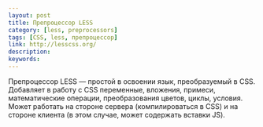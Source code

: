 ```yaml
---
layout: post
title: Препроцессор LESS
category: [less, preprocessors]
tags: [CSS, less, препроцессор]
link: http://lesscss.org/
description:
keywords:
---
```


<p>Препроцессор LESS — простой в освоении язык, преобразуемый в CSS. Добавляет в работу с CSS переменные, вложения, примеси, математические операции, преобразования цветов, циклы, условия. Может работать на стороне сервера (компилироваться в CSS) и на стороне клиента (в этом случае, может содержать вставки JS).</p>
